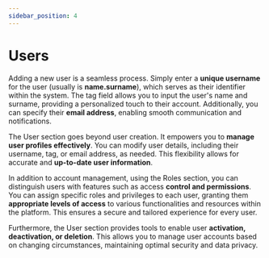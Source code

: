 ```yaml
---
sidebar_position: 4
---
```


# Users

Adding a new user is a seamless process. Simply enter a **unique username** for the user (usually is **name.surname**), which serves as their identifier within the system. The tag field allows you to input the user's name and surname, providing a personalized touch to their account. Additionally, you can specify their **email address**, enabling smooth communication and notifications.

The User section goes beyond user creation. It empowers you to **manage user profiles effectively**. You can modify user details, including their username, tag, or email address, as needed. This flexibility allows for accurate and **up-to-date user information**.

In addition to account management, using the Roles section, you can distinguish users with features such as access **control and permissions**. You can assign specific roles and privileges to each user, granting them **appropriate levels of access** to various functionalities and resources within the platform. This ensures a secure and tailored experience for every user.

Furthermore, the User section provides tools to enable user **activation, deactivation, or deletion**. This allows you to manage user accounts based on changing circumstances, maintaining optimal security and data privacy.